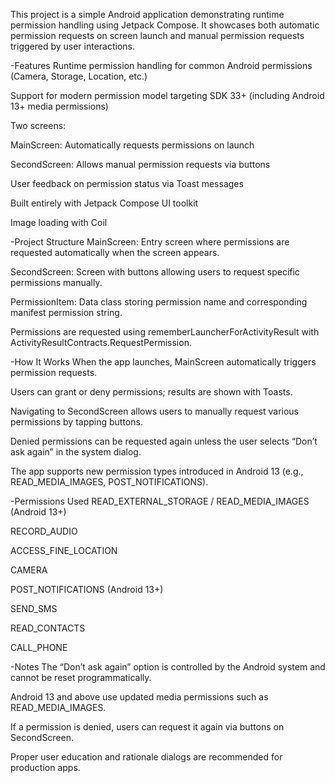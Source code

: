 This project is a simple Android application demonstrating runtime permission handling using Jetpack Compose. It showcases both automatic permission requests on screen launch and manual permission requests triggered by user interactions.

-Features
Runtime permission handling for common Android permissions (Camera, Storage, Location, etc.)

Support for modern permission model targeting SDK 33+ (including Android 13+ media permissions)

Two screens:

MainScreen: Automatically requests permissions on launch

SecondScreen: Allows manual permission requests via buttons

User feedback on permission status via Toast messages

Built entirely with Jetpack Compose UI toolkit

Image loading with Coil

-Project Structure
MainScreen: Entry screen where permissions are requested automatically when the screen appears.

SecondScreen: Screen with buttons allowing users to request specific permissions manually.

PermissionItem: Data class storing permission name and corresponding manifest permission string.

Permissions are requested using rememberLauncherForActivityResult with ActivityResultContracts.RequestPermission.

-How It Works
When the app launches, MainScreen automatically triggers permission requests.

Users can grant or deny permissions; results are shown with Toasts.

Navigating to SecondScreen allows users to manually request various permissions by tapping buttons.

Denied permissions can be requested again unless the user selects “Don’t ask again” in the system dialog.

The app supports new permission types introduced in Android 13 (e.g., READ_MEDIA_IMAGES, POST_NOTIFICATIONS).

-Permissions Used
READ_EXTERNAL_STORAGE / READ_MEDIA_IMAGES (Android 13+)

RECORD_AUDIO

ACCESS_FINE_LOCATION

CAMERA

POST_NOTIFICATIONS (Android 13+)

SEND_SMS

READ_CONTACTS

CALL_PHONE

-Notes
The “Don’t ask again” option is controlled by the Android system and cannot be reset programmatically.

Android 13 and above use updated media permissions such as READ_MEDIA_IMAGES.

If a permission is denied, users can request it again via buttons on SecondScreen.

Proper user education and rationale dialogs are recommended for production apps.


